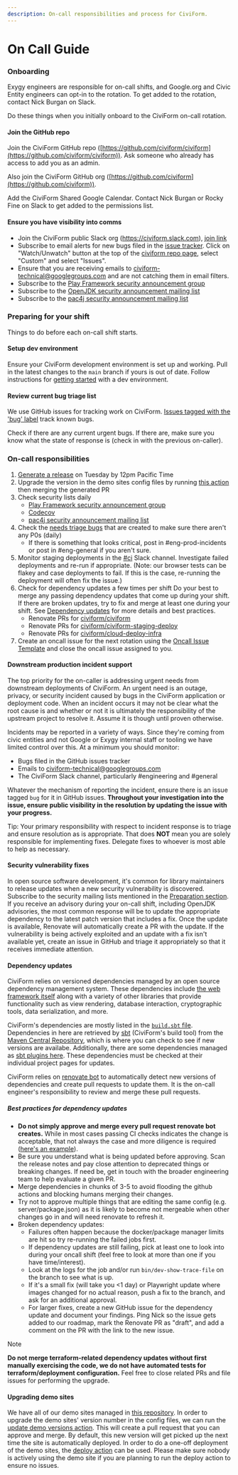 ```yaml
---
description: On-call responsibilities and process for CiviForm.
---
```


# On Call Guide

### Onboarding
Exygy engineers are responsible for on-call shifts, and Google.org and Civic Entity engineers can opt-in to the rotation. To get added to the rotation, contact Nick Burgan on Slack.

Do these things when you initially onboard to the CiviForm on-call rotation.

#### Join the GitHub repo

Join the CiviForm GitHub repo ([https://github.com/civiform/civiform](https://github.com/civiform/civiform)). Ask someone who already has access to add you as an admin.

Also join the CiviForm GitHub org ([https://github.com/civiform](https://github.com/civiform)).

Add the CiviForm Shared Google Calendar. Contact Nick Burgan or Rocky Fine on Slack to get added to the permissions list.

#### Ensure you have visibility into comms

* Join the CiviForm public Slack org (https://civiform.slack.com), [join link](https://join.slack.com/t/civiform/shared\_invite/zt-niap7ys1-RAICICUpDJfjpizjyjBr7Q)
* Subscribe to email alerts for new bugs filed in the [issue tracker](https://github.com/civiform/civiform/issues). Click on "Watch/Unwatch" button at the top of the [civiform repo page](https://github.com/civiform/civiform), select "Custom" and select "Issues".
* Ensure that you are receiving emails to civiform-technical@googlegroups.com and are not catching them in email filters.
* Subscribe to the [Play Framework security announcement group](https://groups.google.com/g/play-framework-security)
* Subscribe to the [OpenJDK security announcement mailing list](https://mail.openjdk.java.net/mailman/listinfo/vuln-announce)
* Subscribe to the [pac4j security announcement mailing list](https://groups.google.com/g/pac4j-security)

### Preparing for your shift

Things to do before each on-call shift starts.

#### Setup dev environment

Ensure your CiviForm development environment is set up and working. Pull in the latest changes to the `main` branch if yours is out of date. Follow instructions for [getting started](https://github.com/civiform/civiform/wiki/Getting-started) with a dev environment.

#### Review current bug triage list

We use GitHub issues for tracking work on CiviForm. [Issues tagged with the 'bug' label](https://github.com/civiform/civiform/issues?q=is%3Aissue+is%3Aopen+label%3Abug) track known bugs.

Check if there are any current urgent bugs. If there are, make sure you know what the state of response is (check in with the previous on-caller).

### On-call responsibilities

1. [Generate a release](https://github.com/civiform/civiform/wiki/Releasing) on Tuesday by 12pm Pacific Time
2. Upgrade the version in the demo sites config files by running [this action](https://github.com/civiform/civiform-staging-deploy/actions/workflows/update_demo_versions.yaml) then merging the generated PR
3. Check security lists daily
   * [Play Framework security announcement group](https://groups.google.com/g/play-framework-security)
   * [Codecov](https://about.codecov.io/security-update)
   * [pac4j security announcement mailing list](https://groups.google.com/g/pac4j-security)
4. Check the [needs triage bugs](https://github.com/civiform/civiform/issues?q=is%3Aopen+is%3Aissue+label%3Aneeds-triage) that are created to make sure there aren't any P0s (daily)
   * If there is something that looks critical, post in #eng-prod-incidents or post in #eng-general if you aren't sure.
5. Monitor staging deployments in the [#ci](https://app.slack.com/client/T01Q6PJQAES/C03UXPUEXU4) Slack channel. Investigate failed deployments and re-run if appropriate. (Note: our browser tests can be flakey and case deployments to fail. If this is the case, re-running the deployment will often fix the issue.)
6. Check for dependency updates a few times per shift
   Do your best to merge any passing dependency updates that come up during your shift. If there are broken updates, try to fix and merge at least one during your shift. See [Dependency updates](#dependency-updates) for more details and best practices.
   * Renovate PRs for [civiform/civiform](https://github.com/civiform/civiform/pulls/app%2Frenovate)
   * Renovate PRs for [civiform/civiform-staging-deploy](https://github.com/civiform/civiform-staging-deploy/pulls/app%2Frenovate)
   * Renovate PRs for [civiform/cloud-deploy-infra](https://github.com/civiform/cloud-deploy-infra/pulls/app%2Frenovate)
7. Create an oncall issue for the next rotation using the [Oncall Issue Template](https://github.com/civiform/civiform/blob/main/.github/ISSUE_TEMPLATE/oncall-rotation.md) and close the oncall issue assigned to you.

#### Downstream production incident support

The top priority for the on-caller is addressing urgent needs from downstream deployments of CiviForm. An urgent need is an outage, privacy, or security incident caused by bugs in the CiviForm application or deployment code. When an incident occurs it may not be clear what the root cause is and whether or not it is ultimately the responsibility of the upstream project to resolve it. Assume it is though until proven otherwise.

Incidents may be reported in a variety of ways. Since they're coming from civic entities and not Google or Exygy internal staff or tooling we have limited control over this. At a minimum you should monitor:

* Bugs filed in the GitHub issues tracker
* Emails to civiform-technical@googlegroups.com
* The CiviForm Slack channel, particularly #engineering and #general

Whatever the mechanism of reporting the incident, ensure there is an issue tagged `bug` for it in GitHub issues. **Throughout your investigation into the issue, ensure public visibility in the resolution by updating the issue with your progress.**

Tip: Your primary responsibility with respect to incident response is to triage and ensure resolution as is appropriate. That does **NOT** mean you are solely responsible for implementing fixes. Delegate fixes to whoever is most able to help as necessary.

#### Security vulnerability fixes

In open source software development, it's common for library maintainers to release updates when a new security vulnerability is discovered. Subscribe to the security mailing lists mentioned in the [Preparation section](#ensure-you-have-visibility-into-comms). If you receive an advisory during your on-call shift, including OpenJDK advisories, the most common response will be to update the appropriate dependency to the latest patch version that includes a fix.  Once the update is available, Renovate will automatically create a PR with the update.  If the vulnerability is being actively exploited and an update with a fix isn't available yet, create an issue in GitHub and triage it appropriately so that it receives immediate attention.

#### Dependency updates

CiviForm relies on versioned dependencies managed by an open source dependency management system. These dependencies include [the web framework itself](http://playframework.com) along with a variety of other libraries that provide functionality such as view rendering, database interaction, cryptographic tools, data serialization, and more.

CiviForm's dependencies are mostly listed in the [`build.sbt` file](https://github.com/civiform/civiform/blob/main/server/build.sbt). Dependencies in here are retrieved by [sbt](https://www.scala-sbt.org) (CiviForm's build tool) from the [Maven Central Repository](https://search.maven.org), which is where you can check to see if new versions are availabe. Additionally, there are some dependencies managed as [sbt plugins here](https://github.com/civiform/civiform/blob/main/server/project/plugins.sbt). These dependencies must be checked at their individual project pages for updates.

CiviForm relies on [renovate bot](https://github.com/renovatebot/renovate) to automatically detect new versions of dependencies and create pull requests to update them. It is the on-call engineer's responsibility to review and merge these pull requests.

##### Best practices for dependency updates
- **Do not simply approve and merge every pull request renovate bot creates.** While in most cases passing CI checks indicates the change is acceptable, that not always the case and more diligence is required ([here's an example](https://github.com/civiform/civiform/pull/2130#discussion\_r834714183)).
- Be sure you understand what is being updated before approving. Scan the release notes and pay close attention to deprecated things or breaking changes. If need be, get in touch with the broader engineering team to help evaluate a given PR.
- Merge dependencies in chunks of 3-5 to avoid flooding the github actions and blocking humans merging their changes.
- Try not to approve multiple things that are editing the same config (e.g. server/package.json) as it is likely to become not mergeable when other changes go in and will need renovate to refresh it.
- Broken dependency updates:
  - Failures often happen because the docker/package manager limits are hit so try re-running the failed jobs first.
  - If dependency updates are still failing, pick at least one to look into during your oncall shift (feel free to look at more than one if you have time/interest).
  - Look at the logs for the job and/or run `bin/dev-show-trace-file` on the branch to see what is up.
  - If it's a small fix (will take you <1 day) or Playwright update where images changed for no actual reason, push a fix to the branch, and ask for an additional approval.
  - For larger fixes, create a new GitHub issue for the dependency update and document your findings. Ping Nick so the issue gets added to our roadmap, mark the Renovate PR as "draft", and add a comment on the PR with the link to the new issue.

> [!NOTE]
> **Do not merge terraform-related dependency updates without first manually exercising the code, we do not have automated tests for terraform/deployment configuration.** Feel free to close related PRs and file issues for performing the upgrade.

#### Upgrading demo sites

We have all of our demo sites managed in [this repository](https://github.com/civiform/civiform-staging-deploy). In order to upgrade the demo sites' version number in the config files, we can run the [update demo versions action](https://github.com/civiform/civiform-staging-deploy/actions/workflows/update_demo_versions.yaml). This will create a pull request that you can approve and merge. By default, this new version will get picked up the next time the site is automatically deployed. In order to do a one-off deployment of the demo sites, the [deploy action](https://github.com/civiform/civiform-staging-deploy/actions/workflows/aws_deploy_all_demos.yaml) can be used. Please make sure nobody is actively using the demo site if you are planning to run the deploy action to ensure no issues.
